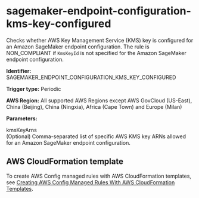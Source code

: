 # sagemaker\-endpoint\-configuration\-kms\-key\-configured<a name="sagemaker-endpoint-configuration-kms-key-configured"></a>

Checks whether AWS Key Management Service \(KMS\) key is configured for an Amazon SageMaker endpoint configuration\. The rule is NON\_COMPLIANT if `KmsKeyId` is not specified for the Amazon SageMaker endpoint configuration\.

**Identifier:** SAGEMAKER\_ENDPOINT\_CONFIGURATION\_KMS\_KEY\_CONFIGURED

**Trigger type:** Periodic

**AWS Region:** All supported AWS Regions except AWS GovCloud \(US\-East\), China \(Beijing\), China \(Ningxia\), Africa \(Cape Town\) and Europe \(Milan\)

**Parameters:**

kmsKeyArns  
\(Optional\) Comma\-separated list of specific AWS KMS key ARNs allowed for an Amazon SageMaker endpoint configuration\. 

## AWS CloudFormation template<a name="w24aac11c29c17d309c15"></a>

To create AWS Config managed rules with AWS CloudFormation templates, see [Creating AWS Config Managed Rules With AWS CloudFormation Templates](aws-config-managed-rules-cloudformation-templates.md)\.